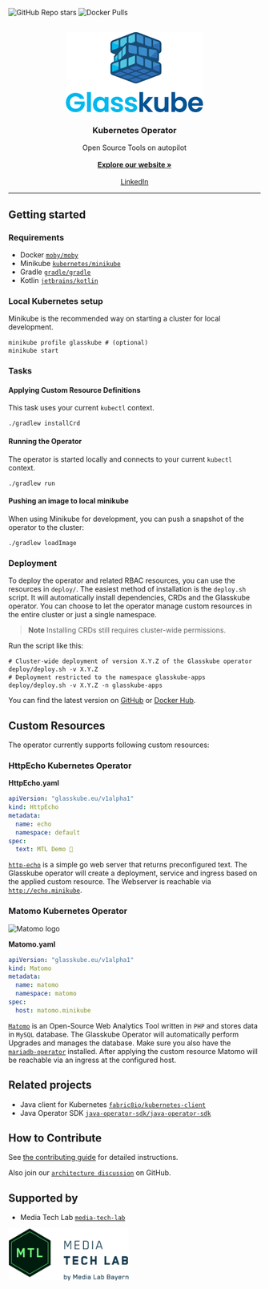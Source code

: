 ![GitHub Repo stars](https://img.shields.io/github/stars/glasskube/operator)
![Docker Pulls](https://img.shields.io/docker/pulls/glasskube/operator)

<br>
<div align="center">
  <a href="https://glasskube.eu/">
    <img src="https://raw.githubusercontent.com/glasskube/.github/main/images/glasskube-logo.png" alt="Glasskube Logo" height="160">
  </a>

<h3 align="center">Kubernetes Operator</h3>

  <p align="center">
    Open Source Tools on autopilot
    <br><br>
    <a href="https://glasskube.eu/"><strong>Explore our website »</strong></a>
    <br>
    <br>
    <a href="https://www.linkedin.com/company/glasskube/">LinkedIn</a>
  </p>
</div>

<hr>

## Getting started

### Requirements

- Docker [`moby/moby`](https://github.com/moby/moby)
- Minikube [`kubernetes/minikube`](https://github.com/kubernetes/minikube)
- Gradle [`gradle/gradle`](https://github.com/gradle/gradle)
- Kotlin [`jetbrains/kotlin`](https://github.com/jetbrains/kotlin)

### Local Kubernetes setup

Minikube is the recommended way on starting a cluster for local development.

```shell
minikube profile glasskube # (optional)
minikube start
```

### Tasks

#### Applying Custom Resource Definitions

This task uses your current `kubectl` context.

```shell
./gradlew installCrd
```

#### Running the Operator

The operator is started locally and connects to your current `kubectl` context.

```shell
./gradlew run
```

#### Pushing an image to local minikube

When using Minikube for development, you can push a snapshot of the operator to the cluster:

```shell
./gradlew loadImage
```

### Deployment

To deploy the operator and related RBAC resources, you can use the resources in `deploy/`.
The easiest method of installation is the `deploy.sh` script.
It will automatically install dependencies, CRDs and the Glasskube operator.
You can choose to let the operator manage custom resources in the entire cluster or just a single namespace.

> **Note**
> Installing CRDs still requires cluster-wide permissions.

Run the script like this:

```shell
# Cluster-wide deployment of version X.Y.Z of the Glasskube operator 
deploy/deploy.sh -v X.Y.Z
# Deployment restricted to the namespace glasskube-apps 
deploy/deploy.sh -v X.Y.Z -n glasskube-apps
```

You can find the latest version on [GitHub](https://github.com/glasskube/operator/tags)
or [Docker Hub](https://hub.docker.com/r/glasskube/operator/tags).

## Custom Resources

The operator currently supports following custom resources:

### HttpEcho Kubernetes Operator

**HttpEcho.yaml**

```yaml
apiVersion: "glasskube.eu/v1alpha1"
kind: HttpEcho
metadata:
  name: echo
  namespace: default
spec:
  text: MTL Demo 🧊
```

[`http-echo`](https://github.com/hashicorp/http-echo) is a simple go web server that returns preconfigured text.
The Glasskube operator will create a deployment, service and ingress based on the applied custom resource.
The Webserver is reachable via [`http://echo.minikube`](http://echo.minikube).

### Matomo Kubernetes Operator

<img width="300px" src="https://matomo.org/wp-content/themes/website-child/assets/img/media/matomo.png" alt="Matomo logo"></img>

**Matomo.yaml**

```yaml
apiVersion: "glasskube.eu/v1alpha1"
kind: Matomo
metadata:
  name: matomo
  namespace: matomo
spec:
  host: matomo.minikube
```

[`Matomo`](https://github.com/matomo-org/matomo) is an Open-Source Web Analytics Tool written in `PHP` and stores data
in `MySQL` database. The Glasskube Operator will automatically perform Upgrades and manages the database.
Make sure you also have the [`mariadb-operator`](https://github.com/mmontes11/mariadb-operator) installed.
After applying the custom resource Matomo will be reachable via an ingress at the configured host.

## Related projects

- Java client for Kubernetes [`fabric8io/kubernetes-client`](https://github.com/fabric8io/kubernetes-client)
- Java Operator SDK [`java-operator-sdk/java-operator-sdk`](https://github.com/java-operator-sdk/java-operator-sdk)

## How to Contribute

See [the contributing guide](CONTRIBUTING.md) for detailed instructions.

Also join our [`architecture discussion`](https://github.com/glasskube/operator/discussions/4) on GitHub.

## Supported by

- Media Tech Lab [`media-tech-lab`](https://github.com/media-tech-lab)

<a href="https://www.media-lab.de/en/programs/media-tech-lab">
    <img src="https://raw.githubusercontent.com/media-tech-lab/.github/main/assets/mtl-powered-by.png" width="240" title="Media Tech Lab powered by logo">
</a>
